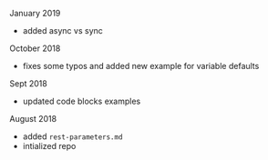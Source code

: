 January 2019
- added async vs sync 

October 2018
- fixes some typos and added new example for variable defaults

Sept 2018
- updated code blocks examples

August 2018
- added `rest-parameters.md`
- intialized repo
